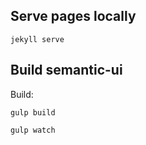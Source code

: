 
Serve pages locally
-------------------

    jekyll serve

Build semantic-ui
-----------------

Build:

    gulp build

    gulp watch
